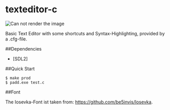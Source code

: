 # texteditor-c

![Can not render the image](https://github.com/justin31121/texteditor-c/rsc/example.png?raw=true "Screenshot")

Basic Text Editor with some shortcuts and Syntax-Highlighting, provided by a .cfg-file.

##Dependencies

- [SDL2]

##Quick Start

```console
$ make prod
$ padd.exe test.c
```

##Font

The Iosevka-Font ist taken from: https://github.com/be5invis/Iosevka.